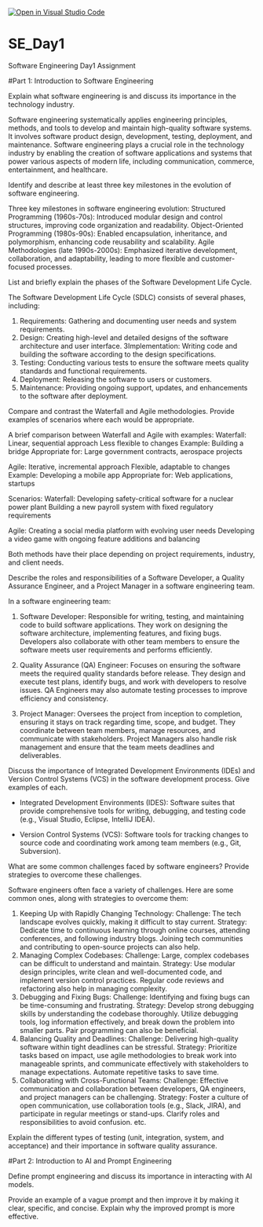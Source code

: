 [![Open in Visual Studio Code](https://classroom.github.com/assets/open-in-vscode-2e0aaae1b6195c2367325f4f02e2d04e9abb55f0b24a779b69b11b9e10269abc.svg)](https://classroom.github.com/online_ide?assignment_repo_id=15560165&assignment_repo_type=AssignmentRepo)
# SE_Day1
Software Engineering Day1 Assignment

#Part 1: Introduction to Software Engineering



Explain what software engineering is and discuss its importance in the technology industry.

Software engineering systematically applies engineering principles, methods, and tools to develop and maintain high-quality software systems. It involves software product design, development, testing, deployment, and maintenance.
Software engineering plays a crucial role in the technology industry by enabling the creation of software applications and systems that power various aspects of modern life, including communication, commerce, entertainment, and healthcare.


Identify and describe at least three key milestones in the evolution of software engineering.

Three key milestones in software engineering evolution:
Structured Programming (1960s-70s): Introduced modular design and control structures, improving code organization and readability.
Object-Oriented Programming (1980s-90s): Enabled encapsulation, inheritance, and polymorphism, enhancing code reusability and scalability.
Agile Methodologies (late 1990s-2000s): Emphasized iterative development, collaboration, and adaptability, leading to more flexible and customer-focused processes.

List and briefly explain the phases of the Software Development Life Cycle.

The Software Development Life Cycle (SDLC) consists of several phases, including:
1. Requirements: Gathering and documenting user needs and system requirements.
2. Design: Creating high-level and detailed designs of the software architecture and user interface.
3Implementation: Writing code and building the software according to the design specifications.
4. Testing: Conducting various tests to ensure the software meets quality standards and functional requirements.
5. Deployment: Releasing the software to users or customers.
6. Maintenance: Providing ongoing support, updates, and enhancements to the software after deployment.


Compare and contrast the Waterfall and Agile methodologies. Provide examples of scenarios where each would be appropriate.

A brief comparison between Waterfall and Agile with examples:
Waterfall:
Linear, sequential approach
Less flexible to changes
Example: Building a bridge
Appropriate for: Large government contracts, aerospace projects

Agile:
Iterative, incremental approach
Flexible, adaptable to changes
Example: Developing a mobile app
Appropriate for: Web applications, startups

Scenarios:
Waterfall:
Developing safety-critical software for a nuclear power plant
Building a new payroll system with fixed regulatory requirements

Agile:
Creating a social media platform with evolving user needs
Developing a video game with ongoing feature additions and balancing

Both methods have their place depending on project requirements, industry, and client needs.

Describe the roles and responsibilities of a Software Developer, a Quality Assurance Engineer, and a Project Manager in a software engineering team.

In a software engineering team:
1. Software Developer: Responsible for writing, testing, and maintaining code to build software applications. They work on designing the software architecture, implementing features, and fixing bugs. Developers also collaborate with other team members to ensure the software meets user requirements and performs efficiently.

2. Quality Assurance (QA) Engineer: Focuses on ensuring the software meets the required quality standards before release. They design and execute test plans, identify bugs, and work with developers to resolve issues. QA Engineers may also automate testing processes to improve efficiency and consistency.

3. Project Manager: Oversees the project from inception to completion, ensuring it stays on track regarding time, scope, and budget. They coordinate between team members, manage resources, and communicate with stakeholders. Project Managers also handle risk management and ensure that the team meets deadlines and deliverables.

Discuss the importance of Integrated Development Environments (IDEs) and Version Control Systems (VCS) in the software development process. Give examples of each.

- Integrated Development Environments (IDES): Software suites that provide comprehensive tools for writing, debugging, and testing code (e.g., Visual Studio, Eclipse, IntelliJ IDEA).

- Version Control Systems (VCS): Software tools for tracking changes to source code and coordinating work among team members (e.g., Git, Subversion).

What are some common challenges faced by software engineers? Provide strategies to overcome these challenges.

Software engineers often face a variety of challenges. Here are some common ones, along with strategies to overcome them:
1. Keeping Up with Rapidly Changing Technology:
Challenge: The tech landscape evolves quickly, making it difficult to stay current.
Strategy: Dedicate time to continuous learning through online courses, attending conferences, and following industry blogs. Joining tech communities and contributing to open-source projects can also help.
2. Managing Complex Codebases:
Challenge: Large, complex codebases can be difficult to understand and maintain.
Strategy: Use modular design principles, write clean and well-documented code, and implement version control practices. Regular code reviews and refactoring also help in managing complexity.
3. Debugging and Fixing Bugs:
Challenge: Identifying and fixing bugs can be time-consuming and frustrating.
Strategy: Develop strong debugging skills by understanding the codebase thoroughly. Utilize debugging tools, log information effectively, and break down the problem into smaller parts. Pair programming can also be beneficial.
4. Balancing Quality and Deadlines:
Challenge: Delivering high-quality software within tight deadlines can be stressful.
Strategy: Prioritize tasks based on impact, use agile methodologies to break work into manageable sprints, and communicate effectively with stakeholders to manage expectations. Automate repetitive tasks to save time.
5. Collaborating with Cross-Functional Teams:
Challenge: Effective communication and collaboration between developers, QA engineers, and project managers can be challenging.
Strategy: Foster a culture of open communication, use collaboration tools (e.g., Slack, JIRA), and participate in regular meetings or stand-ups. Clarify roles and responsibilities to avoid confusion. etc.


Explain the different types of testing (unit, integration, system, and acceptance) and their importance in software quality assurance.


#Part 2: Introduction to AI and Prompt Engineering


Define prompt engineering and discuss its importance in interacting with AI models.


Provide an example of a vague prompt and then improve it by making it clear, specific, and concise. Explain why the improved prompt is more effective.
